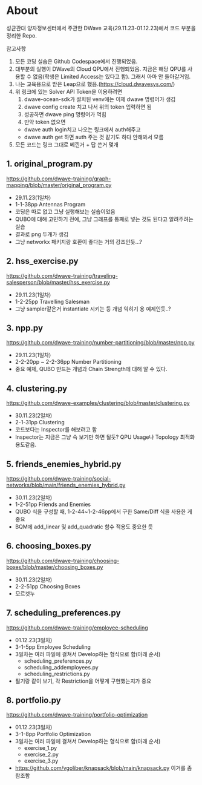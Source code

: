 # About

성균관대 양자정보센터에서 주관한 DWave 교육(29.11.23-01.12.23)에서 코드 부분을 정리한 Repo.

참고사항
1. 모든 코딩 실습은 Github Codespace에서 진행되었음.
2. 대부분의 실행이 DWave의 Cloud QPU에서 진행되었음. 지금은 해당 QPU를 사용할 수 없음(학생은 Limited Access는
  있다고 함). 그래서 아마 안 돌아갈거임.
3. 나는 교육용으로 받은 Leap으로 했음.(https://cloud.dwavesys.com/)
4. 위 링크에 있는 Solver API Token을 이용하려면
   1. dwave-ocean-sdk가 설치된 venv에는 이제 dwave 명령어가 생김
   2. dwave config create 치고 나서 위의 token 입력하면 됨
   3. 성공하면 dwave ping 명령어가 먹힘
   4. 만약 token 없으면
   - dwave auth login치고 나오는 링크에서 auth해주고
   - dwave auth get 하면 auth 주는 것 같기도 하다 안해봐서 모름
5. 모든 코드는 링크 그대로 베낀거 + 답 쓴거 몇개


## 1. original_program.py

https://github.com/dwave-training/graph-mapping/blob/master/original_program.py

- 29.11.23(1일차)
- 1-1-38pp Antennas Program
- 코딩은 따로 없고 그냥 실행해보는 실습이었음
- QUBO에 대해 고민하기 전에, 그냥 그래프를 통째로 넣는 것도 된다고 알려주려는 실습
- 결과로 png 두개가 생김
- 그냥 networkx 패키지랑 호환이 좋다는 거의 강조인듯...?

## 2. hss_exercise.py

https://github.com/dwave-training/traveling-salesperson/blob/master/hss_exercise.py

- 29.11.23(1일차)
- 1-2-25pp Travelling Salesman
- 그냥 sampler같은거 instantiate 시키는 등 개념 익히기 용 예제인듯..?
## 3. npp.py

https://github.com/dwave-training/number-partitioning/blob/master/npp.py

- 29.11.23(1일차)
- 2-2-20pp ~ 2-2-36pp Number Partitioning
- 중요 예제, QUBO 만드는 개념과 Chain Strength에 대해 알 수 있다.

## 4. clustering.py

https://github.com/dwave-examples/clustering/blob/master/clustering.py

- 30.11.23(2일차)
- 2-1-31pp Clustering
- 코드보다는 Inspector를 해보려고 함
- Inspector는 지금은 그냥 슥 보기만 하면 될듯? QPU Usage나 Topology 최적화 용도같음.


## 5. friends_enemies_hybrid.py

https://github.com/dwave-training/social-networks/blob/main/friends_enemies_hybrid.py

- 30.11.23(2일차)
- 1-2-51pp Friends and Enemies
- QUBO 식을 구성할 때, 1-2-44~1-2-46pp에서 구한 Same/Diff 식을 사용한 게 중요
- BQM에 add_linear 및 add_quadratic 함수 적용도 중요한 듯


## 6. choosing_boxes.py

https://github.com/dwave-training/choosing-boxes/blob/master/choosing_boxes.py

- 30.11.23(2일차)
- 2-2-51pp Choosing Boxes
- 모르겟누


## 7. scheduling_preferences.py

https://github.com/dwave-training/employee-scheduling

- 01.12.23(3일차)
- 3-1-5pp Employee Scheduling
- 3일차는 여러 파일에 걸쳐서 Develop하는 형식으로 함(아래 순서)
  - scheduling_preferences.py
  - scheduling_addemployees.py
  - scheduling_restrictions.py
- 필기랑 같이 보기, 각 Restriction을 어떻게 구현했는지가 중요


## 8. portfolio.py

https://github.com/dwave-training/portfolio-optimization

- 01.12.23(3일차)
- 3-1-8pp Portfolio Optimization
- 3일차는 여러 파일에 걸쳐서 Develop하는 형식으로 함(아래 순서)
  - exercise_1.py
  - exercise_2.py
  - exercise_3.py
- https://github.com/vgoliber/knapsack/blob/main/knapsack.py 이거를 좀 참조함